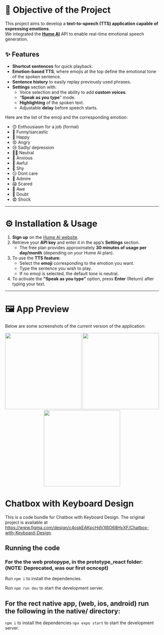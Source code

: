 # 🎯 Objective of the Project

This project aims to develop a **text-to-speech (TTS) application capable of expressing emotions**.  
We integrated the **[Hume AI](https://dev.hume.ai)** API to enable real-time emotional speech generation.

## ✨ Features

- **Shortcut sentences** for quick playback.  
- **Emotion-based TTS**, where emojis at the top define the emotional tone of the spoken sentence.  
- **Sentence history** to easily replay previously used phrases.  
- **Settings** section with:
  - Voice selection and the ability to add **custom voices**.  
  - “**Speak as you type**” mode.  
  - **Highlighting** of the spoken text.  
  - Adjustable **delay** before speech starts.

Here are the list of the emoji and the corresponding emotion:

- 😊 Enthousiasm for a job (formal)
- 🤪 Funny/sarcastic
- 🥳 Happy
- 😡 Angry 
- 😢 Sadly/ depression 
- 👩‍🎓 Neutral
- 🫠 Anxious 
- 🤢 Awful 
- 🙈 Shy
- 😑 Dont care 
- 🤩 Admire
- 😱 Scared
- 🥺 Awe
- 🤔 Doubt
- 😨 Shock
---

# ⚙️ Installation & Usage

1. **Sign up** on the [Hume AI website](https://dev.hume.ai).  
2. Retrieve your **API key** and enter it in the app’s **Settings** section.  
   - The free plan provides approximately **30 minutes of usage per day/month** (depending on your Hume AI plan).  
3. To use the **TTS feature**:
   - Select the **emoji** corresponding to the emotion you want.  
   - Type the sentence you wish to play.
   - If no emoji is selected, the default tone is neutral.
4. To activate the **“Speak as you type”** option, press **Enter** (Return) after typing your text.  

---

# 🖼️ App Preview

Below are some screenshots of the current version of the application:

<p align="center">
  <img src="Images/image1.png" width="250">
  <img src="Images/image2.png" width="250">
  <img src="Images/image3.png" width="250">
</p>


  
  
  
  # Chatbox with Keyboard Design

  This is a code bundle for Chatbox with Keyboard Design. The original project is available at https://www.figma.com/design/c4oskEAKpcHdVX6O68HvXF/Chatbox-with-Keyboard-Design.

  ## Running the code

  ### For the the web protopype, in the prototype_react folder: (NOTE: Deprecated, was our first ocncept)
  Run `npm i` to install the dependencies.

  Run `npm run dev` to start the development server.
  ## For the rect native app, (web, ios, android) run the following in the native/ directory:

  `npm i` to install the dependencies
  `npx expo start` to start the development server.
  
